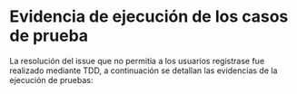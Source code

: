 # Evidencia de ejecución de los casos de prueba

La resolución del issue que no permitía a los usuarios registrase fue realizado mediante TDD, a continuación se detallan las evidencias de la ejecución de pruebas:

